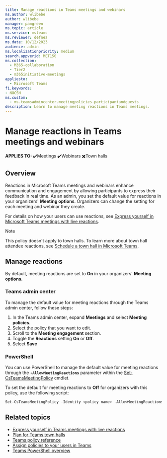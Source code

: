 ```yaml
--- 
title: Manage reactions in Teams meetings and webinars
ms.author: wlibebe
author: wlibebe
manager: pamgreen
ms.topic: article
ms.service: msteams
ms.reviewer: defnea
ms.date: 10/12/2023
audience: admin
ms.localizationpriority: medium
search.appverid: MET150
ms.collection: 
  - M365-collaboration
  - Tier2
  - m365initiative-meetings
appliesto: 
  - Microsoft Teams
f1.keywords:
- NOCSH
ms.custom: 
  - ms.teamsadmincenter.meetingpolicies.participantandguests
description: Learn to manage meeting reactions in Teams meetings.
---
```


# Manage reactions in Teams meetings and webinars

**APPLIES TO:** ✔️Meetings ✔️Webinars ✖️Town halls

## Overview

Reactions in Microsoft Teams meetings and webinars enhance communication and engagement by allowing participants to express their feedback in real time. As an admin, you set the default value for reactions in your organizers' **Meeting options**. Organizers can change the setting for each meeting and webinar they create.

For details on how your users can use reactions, see [Express yourself in Microsoft Teams meetings with live reactions](https://support.microsoft.com/office/express-yourself-in-microsoft-teams-meetings-with-live-reactions-a8323a40-3d07-4129-934b-305370a36e21).

> [!NOTE]
> This policy doesn't apply to town halls. To learn more about town hall attendee reactions, see [Schedule a town hall in Microsoft Teams](https://support.microsoft.com/office/schedule-a-town-hall-in-microsoft-teams-d493b5cc-9f61-4dac-8027-d837dafb7a4c#bkmk_townhall_reactions).

## Manage reactions

By default, meeting reactions are set to **On** in your organizers' **Meeting options**.

### Teams admin center

To manage the default value for meeting reactions through the Teams admin center, follow these steps:

1. In the Teams admin center, expand **Meetings** and select **Meeting policies**.
1. Select the policy that you want to edit.
1. Scroll to the **Meeting engagement** section.
1. Toggle the **Reactions** setting **On** or **Off**.
1. Select **Save**

### PowerShell

You can use PowerShell to manage the default value for meeting reactions through the **`-AllowMeetingReactions`** parameter within the [Set-CsTeamsMeetingPolicy](/powershell/module/teams/set-csteamsmeetingpolicy) cmdlet.

To set the default for meeting reactions to **Off** for organizers with this policy, use the following script:

```powershell
Set-CsTeamsMeetingPolicy -Identity <policy name> -AllowMeetingReactions Disabled
```

## Related topics

- [Express yourself in Teams meetings with live reactions](https://support.microsoft.com/office/a8323a40-3d07-4129-934b-305370a36e21)
- [Plan for Teams town halls](plan-town-halls.md)
- [Teams policy reference](settings-policies-reference.md)
- [Assign policies to your users in Teams](policy-assignment-overview.md)
- [Teams PowerShell overview](teams-powershell-overview.md)
